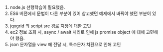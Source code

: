 1. node.js 선행학습이 필요했음. 
2. ES6 버전에서 문법이 다른 부분이 있어 참고했던 예제에서 바꿔야 했던 부분이 있다. 
3. jqxgrid 의 script src 경로 지정에 대한 고민 
4. ec2 정보 조회 시, async / await 처리로 인해 js promise object 에 대해 고민해야 했음. 
5. json 문자열을 view 에 전달 시, 특수문자 치환으로 인해 고민
